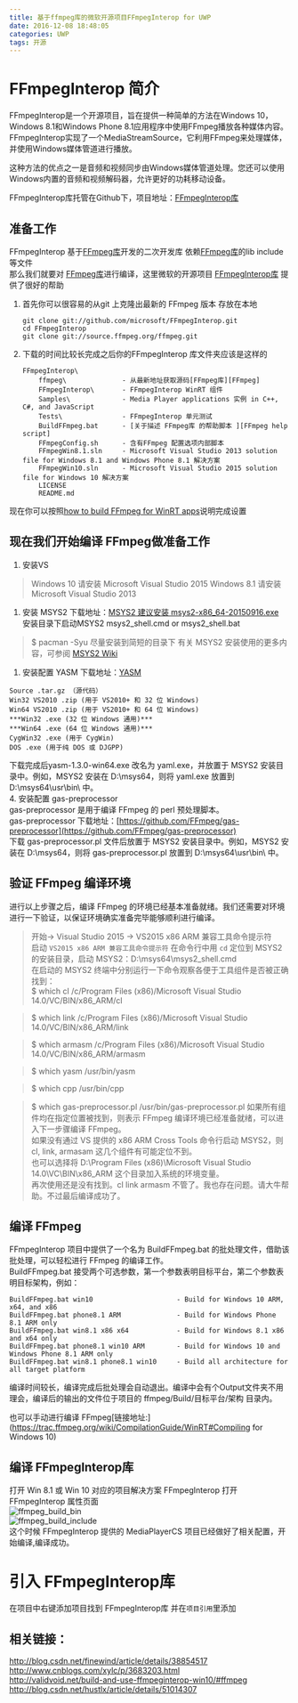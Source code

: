 ```yaml
---
title: 基于ffmpeg库的微软开源项目FFmpegInterop for UWP  
date: 2016-12-08 18:48:05  
categories: UWP  
tags: 开源  
---
```


# FFmpegInterop 简介   
FFmpegInterop是一个开源项目，旨在提供一种简单的方法在Windows 10，Windows 8.1和Windows Phone 8.1应用程序中使用FFmpeg播放各种媒体内容。 FFmpegInterop实现了一个MediaStreamSource，它利用FFmpeg来处理媒体，并使用Windows媒体管道进行播放。  

这种方法的优点之一是音频和视频同步由Windows媒体管道处理。您还可以使用Windows内置的音频和视频解码器，允许更好的功耗移动设备。  

FFmpegInterop库托管在Github下，项目地址：[FFmpegInterop库][FFmpegInterop] 
<!-- more --> 
## 准备工作  
FFmpegInterop 基于[FFmpeg库][FFmpeg]开发的二次开发库 依赖[FFmpeg库][FFmpeg]的lib include 等文件  
那么我们就要对 [FFmpeg库][FFmpeg]进行编译，这里微软的开源项目 [FFmpegInterop库][FFmpegInterop] 提供了很好的帮助  
1. 首先你可以很容易的从git 上克隆出最新的 FFmpeg 版本 存放在本地 
    ```
    git clone git://github.com/microsoft/FFmpegInterop.git
    cd FFmpegInterop
    git clone git://source.ffmpeg.org/ffmpeg.git
    ```
2. 下载的时间比较长完成之后你的FFmpegInterop 库文件夹应该是这样的
    ```
    FFmpegInterop\
        ffmpeg\              - 从最新地址获取源码[FFmpeg库][FFmpeg] 
        FFmpegInterop\       - FFmpegInterop WinRT 组件
        Samples\             - Media Player applications 实例 in C++, C#, and JavaScript
        Tests\               - FFmpegInterop 单元测试
        BuildFFmpeg.bat      - [关于描述 FFmpeg库 的帮助脚本 ][FFmpeg help script]
        FFmpegConfig.sh      - 含有FFmpeg 配置选项内部脚本
        FFmpegWin8.1.sln     - Microsoft Visual Studio 2013 solution file for Windows 8.1 and Windows Phone 8.1 解决方案
        FFmpegWin10.sln      - Microsoft Visual Studio 2015 solution file for Windows 10 解决方案
        LICENSE
        README.md
    ```
现在你可以按照[how to build FFmpeg for WinRT apps][FFmpeg help script]说明完成设置

## 现在我们开始编译 FFmpeg做准备工作  
1. 安装VS  
> Windows 10 请安装 ​Microsoft Visual Studio 2015 
> Windows 8.1 请安装 ​Microsoft Visual Studio 2013
1. 安装 MSYS2  下载地址：[MSYS2 建议安装 msys2-x86_64-20150916.exe](https://sourceforge.net/projects/msys2/files/Base/x86_64/)  
安装目录下启动MSYS2 msys2_shell.cmd or msys2_shell.bat  
> $ pacman -Syu
> 尽量安装到简短的目录下 
> 有关 MSYS2 安装使用的更多内容，可参阅 [MSYS2 Wiki][MSYS2]
1. 安装配置 YASM  下载地址：[YASM][YASM]  
```
Source .tar.gz （源代码）
Win32 VS2010 .zip (用于 VS2010+ 和 32 位 Windows)
Win64 VS2010 .zip (用于 VS2010+ 和 64 位 Windows)
***Win32 .exe (32 位 Windows 通用)***
***Win64 .exe (64 位 Windows 通用)***
CygWin32 .exe (用于 CygWin)
DOS .exe (用于纯 DOS 或 DJGPP)
```
下载完成后yasm-1.3.0-win64.exe 改名为 yaml.exe，并放置于 MSYS2 安装目录中。例如，MSYS2 安装在 D:\msys64，则将 yaml.exe 放置到 D:\msys64\usr\bin\ 中。  
4. 安装配置 gas-preprocessor  
gas-preprocessor 是用于编译 FFmpeg 的 perl 预处理脚本。  
gas-preprocessor 下载地址：[https://github.com/FFmpeg/gas-preprocessor](https://github.com/FFmpeg/gas-preprocessor)  
下载 gas-preprocessor.pl 文件后放置于 MSYS2 安装目录中。例如，MSYS2 安装在 D:\msys64，则将 gas-preprocessor.pl 放置到 D:\msys64\usr\bin\ 中。  

## 验证 FFmpeg 编译环境  
进行以上步骤之后，编译 FFmpeg 的环境已经基本准备就绪。我们还需要对环境进行一下验证，以保证环境确实准备完毕能够顺利进行编译。  
> 开始-> Visual Studio 2015 -> VS2015 x86 ARM 兼容工具命令提示符  
启动 `VS2015 x86 ARM 兼容工具命令提示符` 在命令行中用 `cd` 定位到 MSYS2 的安装目录，启动 MSYS2：D:\msys64\msys2_shell.cmd  
在启动的 MSYS2 终端中分别运行一下命令观察各便于工具组件是否被正确找到：  
> $ which cl
> /c/Program Files (x86)/Microsoft Visual Studio 14.0/VC/BIN/x86_ARM/cl

> $ which link
> /c/Program Files (x86)/Microsoft Visual Studio 14.0/VC/BIN/x86_ARM/link

> $ which armasm
> /c/Program Files (x86)/Microsoft Visual Studio 14.0/VC/BIN/x86_ARM/armasm

> $ which yasm
> /usr/bin/yasm

> $ which cpp
> /usr/bin/cpp

> $ which gas-preprocessor.pl
> /usr/bin/gas-preprocessor.pl
如果所有组件均在指定位置被找到，则表示 FFmpeg 编译环境已经准备就绪，可以进入下一步骤编译 FFmpeg。  
如果没有通过 VS 提供的 x86 ARM Cross Tools 命令行启动 MSYS2，则 cl, link, armasam 这几个组件有可能定位不到。  
也可以选择将 D:\Program Files (x86)\Microsoft Visual Studio 14.0\VC\BIN\x86_ARM 这个目录加入系统的环境变量。  
再次使用还是没有找到。cl link armasm 不管了。我也存在问题。请大牛帮助。不过最后编译成功了。
## 编译 FFmpeg  

FFmpegInterop 项目中提供了一个名为 BuildFFmpeg.bat 的批处理文件，借助该批处理，可以轻松进行 FFmpeg 的编译工作。  
BuildFFmpeg.bat 接受两个可选参数，第一个参数表明目标平台，第二个参数表明目标架构，例如：
```
BuildFFmpeg.bat win10                     - Build for Windows 10 ARM, x64, and x86
BuildFFmpeg.bat phone8.1 ARM              - Build for Windows Phone 8.1 ARM only
BuildFFmpeg.bat win8.1 x86 x64            - Build for Windows 8.1 x86 and x64 only
BuildFFmpeg.bat phone8.1 win10 ARM        - Build for Windows 10 and Windows Phone 8.1 ARM only
BuildFFmpeg.bat win8.1 phone8.1 win10     - Build all architecture for all target platform
```
编译时间较长，编译完成后批处理会自动退出。编译中会有个Output文件夹不用理会，编译后的输出的文件位于项目的 ffmpeg/Build/目标平台/架构 目录内。  

也可以手动进行编译 FFmpeg[链接地址:](https://trac.ffmpeg.org/wiki/CompilationGuide/WinRT#Compiling for Windows 10)


## 编译 FFmpegInterop库  
打开 Win 8.1 或 Win 10 对应的项目解决方案 FFmpegInterop
打开 FFmpegInterop 属性页面  
![ffmpeg_build_bin](/images/ffmpeg_build_bin.png)  
![ffmpeg_build_include](/images/ffmpeg_build_include.png)  
这个时候 FFmpegInterop 提供的 MediaPlayerCS 项目已经做好了相关配置，开始编译,编译成功。

# 引入 FFmpegInterop库
在项目中右键添加项目找到 FFmpegInterop库 并在`项目引用`里添加  

## 相关链接：
http://blog.csdn.net/finewind/article/details/38854517  
http://www.cnblogs.com/xylc/p/3683203.html  
http://validvoid.net/build-and-use-ffmpeginterop-win10/#ffmpeg  
http://blog.csdn.net/hustlx/article/details/51014307

[YASM]:http://yasm.tortall.net/
[MSYS2]:http://msys2.github.io/
[FFmpeg]:https://github.com/FFmpeg/FFmpeg
[FFmpegInterop]:https://github.com/Microsoft/FFmpegInterop
[FFmpeg help script]:https://trac.ffmpeg.org/wiki/CompilationGuide/WinRT 
